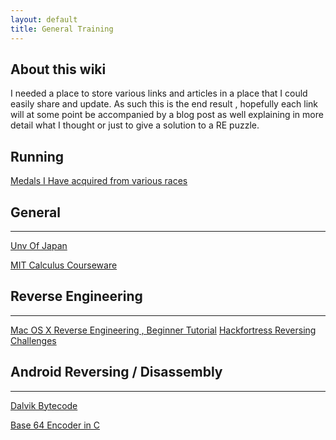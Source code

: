 ```yaml
---
layout: default
title: General Training 
---
```


## About this wiki

I needed a place to store various links and articles in a place that I could easily share
and update. As such this is the end result , hopefully each link will at some point be
accompanied by a blog post as well explaining in more detail what I thought or just
to give a solution to a RE puzzle.

## Running 

[Medals I Have acquired from various races](http://www.flickr.com/photos/29154557@N02/sets/72157635410311460/)

## General
* * * 

[Unv Of Japan](http://i-web.i.u-tokyo.ac.jp/edu/training/ss/lecture/new-documents/Lectures/)

[MIT Calculus Courseware](http://ocw.mit.edu/resources/res-18-006-calculus-revisited-fall-2010/index.htm)

## Reverse Engineering
* * * 

[Mac OS X Reverse Engineering , Beginner Tutorial](http://reverse.put.as/wp-content/uploads/2011/02/beginners-tut-II.txt)
[Hackfortress Reversing Challenges](https://github.com/peasleer/hackfortress)

## Android Reversing / Disassembly 
* * *

[Dalvik Bytecode](http://www.netmite.com/android/mydroid/dalvik/docs/dalvik-bytecode.html)

[Base 64 Encoder in C](http://base64.sourceforge.net/b64.c)

